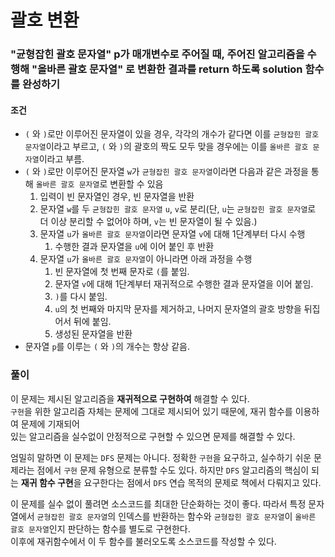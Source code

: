 # 괄호 변환
### **"균형잡힌 괄호 문자열"** p가 매개변수로 주어질 때, 주어진 알고리즘을 수행해 **"올바른 괄호 문자열"** 로 변환한 결과를 return 하도록 solution 함수를 완성하기
#### 조건
- ```(``` 와 ```)```로만 이루어진 문자열이 있을 경우, 각각의 개수가 같다면 이를 ```균형잡힌 괄호 문자열```이라고 부르고, ```(``` 와 ```)```의 괄호의 짝도 모두 맞을 경우에는 이를 ```올바른 괄호 문자열```이라고 부름.
- ```(``` 와 ```)```로만 이루어진 문자열 ```w```가 ```균형잡힌 괄호 문자열```이라면 다음과 같은 과정을 통해 ```올바른 괄호 문자열```로 변환할 수 있음
  1. 입력이 빈 문자열인 경우, 빈 문자열을 반환
  2. 문자열 ```w```를 두 ```균형잡힌 괄호 문자열``` ```u```, ```v```로 분리(단, ```u```는 ```균형잡힌 괄호 문자열```로 더 이상 분리할 수 없어야 하며, ```v```는 빈 문자열이 될 수 있음.)
  3. 문자열 ```u```가 ```올바른 괄호 문자열```이라면 문자열 ```v```에 대해 1단계부터 다시 수행
     1. 수행한 결과 문자열을 ```u```에 이어 붙인 후 반환
  5. 문자열 ```u```가 ```올바른 괄호 문자열```이 아니라면 아래 과정을 수행
     1. 빈 문자열에 첫 번째 문자로 ```(```를 붙임.
     2. 문자열 ```v```에 대해 1단계부터 재귀적으로 수행한 결과 문자열을 이어 붙임.
     3. ```)```를 다시 붙임.
     4. ```u```의 첫 번째와 마지막 문자를 제거하고, 나머지 문자열의 괄호 방향을 뒤집어서 뒤에 붙임.
     5. 생성된 문자열을 반환
- 문자열 ```p```를 이루는 ```(``` 와 ```)```의 개수는 항상 같음.
### 풀이
이 문제는 제시된 알고리즘을 **재귀적으로 구현하여** 해결할 수 있다.  
```구현```을 위한 알고리즘 자체는 문제에 그대로 제시되어 있기 때문에, 재귀 함수를 이용하여 문제에 기재되어  
있는 알고리즘을 실수없이 안정적으로 구현할 수 있으면 문제를 해결할 수 있다.  

엄밀히 말하면 이 문제는 ```DFS``` 문제는 아니다. 정확한 ```구현```을 요구하고, 실수하기 쉬운 문제라는 점에서 ```구현``` 문제 유형으로 분류할 수도 있다. 하지만 ```DFS``` 알고리즘의 핵심이 되는 **재귀 함수 구현**을 요구한다는 점에서 ```DFS``` 연습 목적의 문제로 책에서 다뤄지고 있다.

이 문제를 실수 없이 풀려면 소스코드를 최대한 단순화하는 것이 좋다. 따라서 특정 문자열에서 ```균형잡힌 괄호 문자열```의 인덱스를 반환하는 함수와 ```균형잡힌 괄호 문자열```이 ```올바른 괄호 문자열```인지 판단하는 함수를 별도로 구현한다.  
이후에 재귀함수에서 이 두 함수를 불러오도록 소스코드를 작성할 수 있다.
